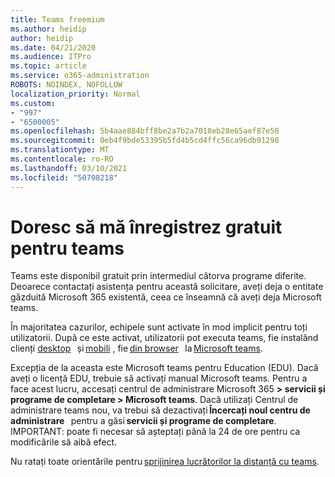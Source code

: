 ```yaml
---
title: Teams freemium
ms.author: heidip
author: heidip
ms.date: 04/21/2020
ms.audience: ITPro
ms.topic: article
ms.service: o365-administration
ROBOTS: NOINDEX, NOFOLLOW
localization_priority: Normal
ms.custom:
- "997"
- "6500005"
ms.openlocfilehash: 5b4aae884bff8be2a7b2a7018eb28e65aef87e50
ms.sourcegitcommit: 0eb4f9bde53395b5fd4b5cd4ffc56ca96db91298
ms.translationtype: MT
ms.contentlocale: ro-RO
ms.lasthandoff: 03/10/2021
ms.locfileid: "50708218"
---
```

# <a name="id-like-to-sign-up-for-teams-for-free"></a>Doresc să mă înregistrez gratuit pentru teams

Teams este disponibil gratuit prin intermediul câtorva programe diferite. Deoarece contactați asistența pentru această solicitare, aveți deja o entitate găzduită Microsoft 365 existentă, ceea ce înseamnă că aveți deja Microsoft teams.

În majoritatea cazurilor, echipele sunt activate în mod implicit pentru toți utilizatorii. După ce este activat, utilizatorii pot executa teams, fie instalând clienți [desktop](https://docs.microsoft.com/MicrosoftTeams/get-clients#desktop-client)   și [mobili](https://docs.microsoft.com/MicrosoftTeams/get-clients#mobile-clients) , fie [din browser](https://dos.microsoft.com/MicrosoftTeams/get-clients#web-client)   la [Microsoft teams](https://www.microsoft.com/microsoft-teams/teams-for-work).

Excepția de la aceasta este Microsoft teams pentru Education (EDU). Dacă aveți o licență EDU, trebuie să activați manual Microsoft teams. Pentru a face acest lucru, accesați centrul de administrare Microsoft 365 **> servicii și programe de completare > Microsoft teams**. Dacă utilizați Centrul de administrare teams nou, va trebui să dezactivați **Încercați noul centru de administrare**   pentru a găsi **servicii și programe de completare**. IMPORTANT: poate fi necesar să așteptați până la 24 de ore pentru ca modificările să aibă efect.

Nu ratați toate orientările pentru [sprijinirea lucrătorilor la distanță cu teams](https://docs.microsoft.com/MicrosoftTeams/support-remote-work-with-teams).
